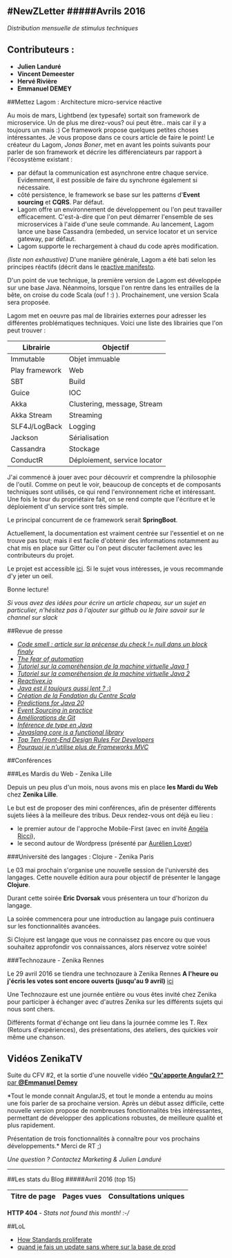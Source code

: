 #NewZLetter 
#####Avrils 2016
---

*Distribution mensuelle de stimulus techniques* 

## Contributeurs : 

 * **Julien Landuré**
 * **Vincent Demeester**
 * **Hervé Rivière** 
 * **Emmanuel DEMEY**

##Mettez Lagom : Architecture micro-service réactive

Au mois de mars, Lightbend (ex typesafe) sortait son framework de microservice. Un de plus me direz-vous? oui peut être.. mais car il y a toujours un mais :) Ce framework propose quelques petites choses intéressantes. Je vous propose dans ce cours article de faire le point!
Le créateur du Lagom, *Jonas Boner*, met en avant les points suivants pour parler de son framework et décrire les différenciateurs par rapport à l'écosystème existant : 

 * par défaut la communication est asynchrone entre chaque service. Evidemment, il est possible de faire du synchrone également si nécessaire. 
 * côté persistence, le framework se base sur les patterns d'**Event sourcing** et **CQRS**. Par défaut.
 * Lagom offre un environnement de développement ou l'on peut travailler efficacement. C'est-à-dire que l'on peut démarrer l'ensemble de ses microservices à l'aide d'une seule commande. Au lancement, Lagom lance une base Cassandra (embeded, un service locator et un service gateway, par défaut. 
 * Lagom supporte le rechargement à chaud du code après modification. 
 
*(liste non exhaustive)*
 D'une manière générale, Lagom a été bati selon les principes réactifs (décrit dans le [reactive manifesto](http://www.reactivemanifesto.org/).

D'un point de vue technique, la première version de Lagom est développée sur une base Java. Néanmoins, lorsque l'on rentre dans les entrailles de la bête, on croise du code Scala (ouf ! :) ).
Prochainement, une version Scala sera proposée. 

Lagom met en oeuvre pas mal de librairies externes pour adresser les différentes problématiques techniques. Voici une liste des librairies que l'on peut trouver : 

Librairie |	  Objectif |
---------|-------------|
Immutable| Objet immuable |
Play framework| Web |
SBT      |  Build |
Guice    | IOC |
Akka   | Clustering, message, Stream |
Akka Stream | Streaming |
SLF4J/LogBack | Logging |
Jackson | Sérialisation |
Cassandra | Stockage |
ConductR | Déploiement, service locator |

J'ai commencé à jouer avec pour découvrir et comprendre la philosophie de l'outil. Comme on peut le voir, beaucoup de concepts et de composants techniques sont utilisés, ce qui rend l'environnement riche et intéressant. 
Une fois le tour du propriétaire fait, on se rend compte que l'écriture et le déploiement d'un service sont très simple.

Le principal concurrent de ce framework serait **SpringBoot**. 

Actuellement, la documentation est vraiment centrée sur l'essentiel et on ne trouve pas tout; mais il est facile d'obtenir des informations notamment au chat mis en place sur Gitter ou l'on peut discuter facilement avec les contributeurs du projet.

Le projet est accessible [ici](https://www.lightbend.com/lagom). Si le sujet vous intéresses, je vous recommande d'y jeter un oeil.

Bonne lecture!

*Si vous avez des idées pour écrire un article chapeau, sur un sujet en particulier, n'hésitez pas à l'ajouter sur github ou le faire savoir sur le channel sur slack*


##Revue de presse

 
 * [*Code smell : article sur la précense du check != null dans un block finaly*](http://www.yegor256.com/2016/03/22/try-finally-if-not-null.html) 
 * [*The fear of automation*](http://blog.codeship.com/the-fear-of-automation/)
 * [*Tutoriel sur la compréhension de la machine virtuelle Java 1*](http://soat.developpez.com/tutoriels/java/jvm/decouverte-machine-virtuelle-java/?page=l-unicode-et-java) 
 * [*Tutoriel sur la compréhension de la machine virtuelle Java 2*](http://sqli.developpez.com/tutoriels/java/machine-virtuelle-java/) 
 * [*Reactivex.io*](http://reactivex.io/rxjs/manual/overview.html) 
 * [*Java est il toujours aussi lent ? :)*](http://www.developpez.com/actu/97302/Si-Java-est-considere-par-plusieurs-professionnels-comme-etant-lent-et-lourd-le-framework-web-le-plus-rapide-selon-TechEmpower-est-ecrit-en-Java/) 
 * [*Création de la Fondation du Centre Scala*](http://www.infoq.com/fr/news/2016/03/scala-centre) 
 * [*Predictions for Java 20*](https://dzone.com/articles/predictions-for-java-20?utm_source=Weekly%20Digest&utm_medium=email&utm_content=DZone%20Weekly%20Digest&utm_campaign=wd%202016-03-23) 
 * [*Event Sourcing in practice*](https://ookami86.github.io/event-sourcing-in-practice/) 
 * [*Améliorations de Git*](http://www.infoq.com/fr/news/2016/03/git28-released) 
 * [*Inférence de type en Java*](http://openjdk.java.net/jeps/286) 
 * [*Javaslang core is a functional library*](http://www.javaslang.io/) 
 * [*Top Ten Front-End Design Rules For Developers*](https://www.toptal.com/front-end/front-end-design-principles?utm_campaign=blog_post_front_end_design_principles&utm_medium=email&utm_source=blog_subscribers) 
 * [*Pourquoi je n'utilise plus de Frameworks MVC*](http://www.infoq.com/fr/articles/no-more-mvc-frameworks?utm_content=buffera19a6&utm_medium=social&utm_source=twitter.com&utm_campaign=buffer) 


##Conférences

###Les Mardis du Web - Zenika Lille

Depuis un peu plus d'un mois, nous avons mis en place **les Mardi du Web** chez **Zenika Lille**. 

Le but est de proposer des mini conférences, afin de présenter différents sujets liées à la meilleure des tribus. Deux rendez-vous ont déjà eu lieu : 
 * le premier autour de l'approche Mobile-First (avec en invité [Angéla Ricci](https://twitter.com/gericci)), 
 * le second autour de Wordpress (présenté par [Aurélien Loyer](https://twitter.com/T3kstiil3))
 
###Université des langages : Clojure - Zenika Paris

Le 03 mai prochain s'organise une nouvelle session de l'université des langages. Cette nouvelle édition aura pour objectif de présenter le langage **Clojure**. 

Durant cette soirée **Eric Dvorsak** vous présentera un tour d'horizon du langage. 

La soirée commencera pour une introduction au langage puis continuera sur les fonctionnalités avancées.

Si Clojure est langage que vous ne connaissez pas encore ou que vous souhaitez approfondir vos connaissances, alors réservez votre soirée! 

###Technozaure - Zenika Rennes

Le 29 avril 2016 se tiendra une technozaure à Zenika Rennes
**A l'heure ou j'écris les votes sont encore ouverts (jusqu'au 9 avril)**  [ici](http://app.zenika.com/#/conferences/276700)

Une Technozaure est une journée entière ou vous êtes invité chez Zenika pour participer à échanger avec d'autres Zenika sur les différents sujets qui nous sont chers.

Différents format d'échange ont lieu dans la journée comme les T. Rex (Retours d'expériences), des présentations, des ateliers, des quickies voir même une chanson.

## Vidéos ZenikaTV 

Suite du CFV #2, et la sortie d'une nouvelle vidéo [**"Qu'apporte Angular2 ?"** par **@Emmanuel Demey**](https://www.youtube.com/watch?v=lQFBocpFDBA)

*Tout le monde connait AngularJS, et tout le monde a entendu au moins une fois parler de sa prochaine version. Après un début assez difficile, cette nouvelle version propose de nombreuses fonctionnalités très intéressantes, permettant de développer des applications robustes, de meilleure qualité et plus rapidement.

Présentation de trois fonctionnalités à connaître pour vos prochains développements.*
Merci de RT ;)

*Une question ? Contactez Marketing & Julien Landuré*



---

##Les stats du Blog
#####Avril 2016 (top 15)

Titre de page |	Pages vues	| Consultations uniques
--------------|-------------|--------------------

**HTTP 404** - *Stats not found this month! :-/*


##LoL

 * [How Standards proliferate](https://medium.com/javascript-and-opinions/state-of-the-art-javascript-in-2016-ab67fc68eb0b#.xq2460z4v)
 * [quand je fais un update sans where sur la base de prod ](http://lesjoiesducode.fr/post/138278553968/quand-je-fais-un-update-sans-where-sur-la-base-de#_=_)
